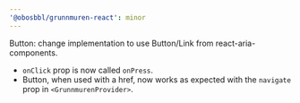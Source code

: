 ```yaml
---
'@obosbbl/grunnmuren-react': minor
---
```


Button: change implementation to use Button/Link from react-aria-components.

* `onClick` prop is now called `onPress`.
* Button, when used with a href, now works as expected with the `navigate` prop in `<GrunnmurenProvider>`.

